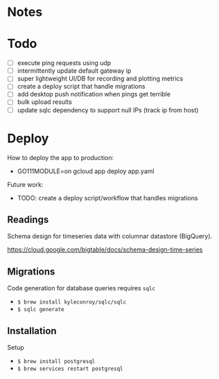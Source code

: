 # Notes

# Todo
- [ ] execute ping requests using udp
- [ ] intermittently update default gateway ip
- [ ] super lightweight UI/DB for recording and plotting metrics
- [ ] create a deploy script that handle migrations
- [ ] add desktop push notification when pings get terrible
- [ ] bulk upload results
- [ ] update sqlc dependency to support null IPs (track ip from host) 

# Deploy
How to deploy the app to production:
- GO111MODULE=on gcloud app deploy app.yaml

Future work:
- TODO: create a deploy script/workflow that handles migrations

## Readings
Schema design for timeseries data with columnar datastore (BigQuery).

https://cloud.google.com/bigtable/docs/schema-design-time-series

## Migrations
Code generation for database queries requires `sqlc`
- `$ brew install kyleconroy/sqlc/sqlc`
- `$ sqlc generate`

## Installation

Setup
- `$ brew install postgresql`
- `$ brew services restart postgresql`
